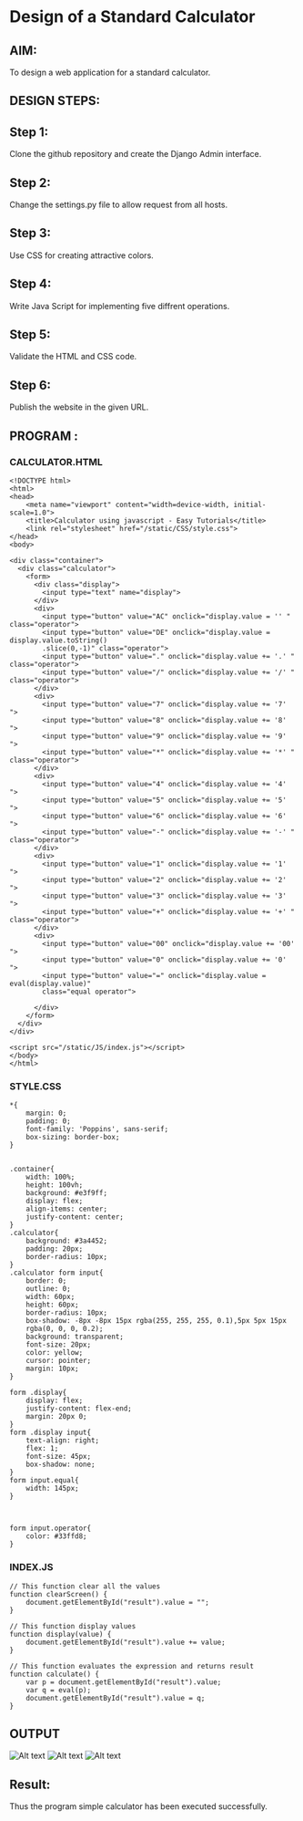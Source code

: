 # Design of a Standard Calculator

## AIM:

To design a web application for a standard calculator.

## DESIGN STEPS:

## Step 1:
Clone the github repository and create the Django Admin interface.

## Step 2:
Change the settings.py file to allow request from all hosts.

## Step 3:
Use CSS for creating attractive colors.

## Step 4:
Write Java Script for implementing five diffrent operations.

## Step 5:
Validate the HTML and CSS code.

## Step 6:
Publish the website in the given URL.


## PROGRAM :
### CALCULATOR.HTML
```
<!DOCTYPE html>
<html>
<head>
    <meta name="viewport" content="width=device-width, initial-scale=1.0">
    <title>Calculator using javascript - Easy Tutorials</title>
    <link rel="stylesheet" href="/static/CSS/style.css">
</head>
<body>

<div class="container">
  <div class="calculator">
    <form>
      <div class="display">
        <input type="text" name="display">
      </div>
      <div>
        <input type="button" value="AC" onclick="display.value = '' " class="operator">
        <input type="button" value="DE" onclick="display.value =  display.value.toString()
        .slice(0,-1)" class="operator">
        <input type="button" value="." onclick="display.value += '.' " class="operator">
        <input type="button" value="/" onclick="display.value += '/' " class="operator">
      </div>
      <div>
        <input type="button" value="7" onclick="display.value += '7' ">
        <input type="button" value="8" onclick="display.value += '8' ">
        <input type="button" value="9" onclick="display.value += '9' ">
        <input type="button" value="*" onclick="display.value += '*' " class="operator">
      </div>
      <div>
        <input type="button" value="4" onclick="display.value += '4' ">
        <input type="button" value="5" onclick="display.value += '5' ">
        <input type="button" value="6" onclick="display.value += '6' ">
        <input type="button" value="-" onclick="display.value += '-' " class="operator">
      </div>
      <div>
        <input type="button" value="1" onclick="display.value += '1' ">
        <input type="button" value="2" onclick="display.value += '2' ">
        <input type="button" value="3" onclick="display.value += '3' ">
        <input type="button" value="+" onclick="display.value += '+' " class="operator">
      </div>
      <div>
        <input type="button" value="00" onclick="display.value += '00' ">
        <input type="button" value="0" onclick="display.value += '0' ">
        <input type="button" value="=" onclick="display.value = eval(display.value)"
        class="equal operator">
       
      </div>
    </form>
  </div>
</div>

<script src="/static/JS/index.js"></script>
</body>
</html>
```
### STYLE.CSS
```
*{
    margin: 0;
    padding: 0;
    font-family: 'Poppins', sans-serif;
    box-sizing: border-box;
}


.container{
    width: 100%;
    height: 100vh;
    background: #e3f9ff;
    display: flex;
    align-items: center;
    justify-content: center;
}
.calculator{
    background: #3a4452;
    padding: 20px;
    border-radius: 10px;
}
.calculator form input{
    border: 0;
    outline: 0;
    width: 60px;
    height: 60px;
    border-radius: 10px;
    box-shadow: -8px -8px 15px rgba(255, 255, 255, 0.1),5px 5px 15px
    rgba(0, 0, 0, 0.2);
    background: transparent;
    font-size: 20px;
    color: yellow;
    cursor: pointer;
    margin: 10px;
}

form .display{
    display: flex;
    justify-content: flex-end;
    margin: 20px 0;
}
form .display input{
    text-align: right;
    flex: 1;
    font-size: 45px;
    box-shadow: none;
}
form input.equal{
    width: 145px;
}



form input.operator{
    color: #33ffd8;
}
```
### INDEX.JS
```
// This function clear all the values
function clearScreen() {
    document.getElementById("result").value = "";
}
 
// This function display values
function display(value) {
    document.getElementById("result").value += value;
}
 
// This function evaluates the expression and returns result
function calculate() {
    var p = document.getElementById("result").value;
    var q = eval(p);
    document.getElementById("result").value = q;
}
```

## OUTPUT
![Alt text](ex08.1.png)
![Alt text](ex08.2.png)
![Alt text](ex08.3.png)
## Result:
Thus the program  simple calculator has been executed successfully.

